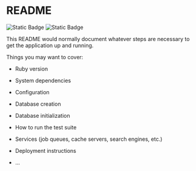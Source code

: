 # README

![Static Badge](https://img.shields.io/badge/Versão_do_Ruby-3.1.3-cc342d?logo=ruby)
![Static Badge](https://img.shields.io/badge/Versão_do_Rails-6.0.3.2-d30001?logo=ruby-on-rails)

This README would normally document whatever steps are necessary to get the
application up and running.

Things you may want to cover:

* Ruby version

* System dependencies

* Configuration

* Database creation

* Database initialization

* How to run the test suite

* Services (job queues, cache servers, search engines, etc.)

* Deployment instructions

* ...


